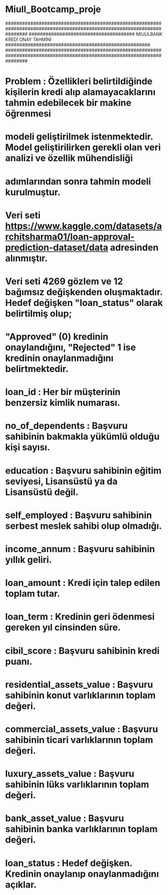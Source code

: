 # Miull_Bootcamp_proje
########################################################################################################################
###################################### MIUULBANK KREDİ ONAY TAHMİNİ ####################################################
########################################################################################################################

# Problem : Özellikleri belirtildiğinde kişilerin kredi alıp alamayacaklarını tahmin edebilecek bir makine öğrenmesi
# modeli geliştirilmek istenmektedir. Model geliştirilirken gerekli olan veri analizi ve özellik mühendisliği
# adımlarından sonra tahmin modeli kurulmuştur.

# Veri seti https://www.kaggle.com/datasets/architsharma01/loan-approval-prediction-dataset/data adresinden alınmıştır.
# Veri seti 4269 gözlem ve 12 bağımsız değişkenden oluşmaktadır. Hedef değişken "loan_status" olarak belirtilmiş olup;
# "Approved" (0) kredinin onaylandığını, "Rejected" 1 ise kredinin onaylanmadığını belirtmektedir.

# loan_id : Her bir müşterinin benzersiz kimlik numarası.
# no_of_dependents : Başvuru sahibinin bakmakla yükümlü olduğu kişi sayısı.
# education : Başvuru sahibinin eğitim seviyesi, Lisansüstü ya da Lisansüstü değil.
# self_employed : Başvuru sahibinin serbest meslek sahibi olup olmadığı.
# income_annum : Başvuru sahibinin yıllık geliri.
# loan_amount : Kredi için talep edilen toplam tutar.
# loan_term : Kredinin geri ödenmesi gereken yıl cinsinden süre.
# cibil_score : Başvuru sahibinin kredi puanı.
# residential_assets_value : Başvuru sahibinin konut varlıklarının toplam değeri.
# commercial_assets_value : Başvuru sahibinin ticari varlıklarının toplam değeri.
# luxury_assets_value : Başvuru sahibinin lüks varlıklarının toplam değeri.
# bank_asset_value : Başvuru sahibinin banka varlıklarının toplam değeri.
# loan_status : Hedef değişken. Kredinin onaylanıp onaylanmadığını açıklar.
